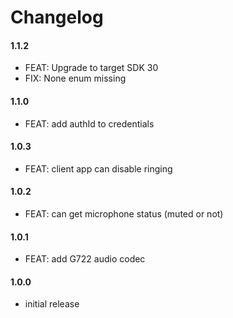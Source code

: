 # Changelog
#### 1.1.2
- FEAT: Upgrade to target SDK 30
- FIX: None enum missing

#### 1.1.0
- FEAT: add authId to credentials

#### 1.0.3
- FEAT: client app can disable ringing

#### 1.0.2
- FEAT: can get microphone status (muted or not)

#### 1.0.1
- FEAT: add G722 audio codec

#### 1.0.0
- initial release
